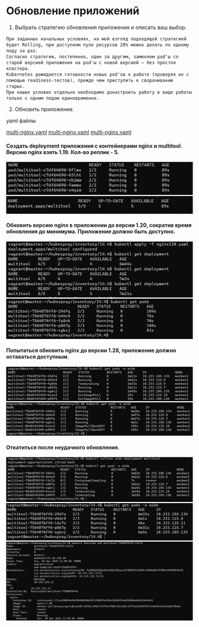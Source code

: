 # Обновление приложений


1. Выбрать стратегию обновления приложения и описать ваш выбор. 
```
При заданных начальных условиях, на мой взгляд подходящей стратегией будет Rolling, при доступном пуле ресурсов 20% можно делать по одному поду за раз. 
Согласно стратегии, постепенно, один за другим, заменяем pod'ы со старой версией приложения на pod'ы с новой версией — без простоя кластера.
Kubernetes дожидается готовности новых pod'ов к работе (проверяя их с помощью readiness-тестов), прежде чем приступить к сворачиванию старых.
При наших услових отдельно необходимо донастроить работу в виде работы только с одним подом единовременно.
```

2. Обновить приложение.

yaml файлы

[multi-nginx.yaml](https://github.com/Dmitriy-rzn/Homework/blob/main/14.4/multi-nginx.yaml)
[multi-nginx.yaml](https://github.com/Dmitriy-rzn/Homework/blob/main/14.4/nginx120.yaml)
[multi-nginx.yaml](https://github.com/Dmitriy-rzn/Homework/blob/main/14.4/nginx128.yaml)


#### Создать deployment приложения с контейнерами nginx и multitool. Версию nginx взять 1.19. Кол-во реплик - 5.
![](https://github.com/Dmitriy-rzn/Homework/blob/main/14.4/pods.JPG)
![](https://github.com/Dmitriy-rzn/Homework/blob/main/14.4/deploy.JPG)
#### Обновить версию nginx в приложении до версии 1.20, сократив время обновления до минимума. Приложение должно быть доступно.
![](https://github.com/Dmitriy-rzn/Homework/blob/main/14.4/update1.JPG)
![](https://github.com/Dmitriy-rzn/Homework/blob/main/14.4/update1-2.JPG)
#### Попытаться обновить nginx до версии 1.28, приложение должно оставаться доступным.
![](https://github.com/Dmitriy-rzn/Homework/blob/main/14.4/update2.JPG)
![](https://github.com/Dmitriy-rzn/Homework/blob/main/14.4/update2-1.JPG)
#### Откатиться после неудачного обновления.
![](https://github.com/Dmitriy-rzn/Homework/blob/main/14.4/update_rollback.JPG)
![](https://github.com/Dmitriy-rzn/Homework/blob/main/14.4/update_rollback-1.JPG)
![](https://github.com/Dmitriy-rzn/Homework/blob/main/14.4/update_rollback-2.JPG)

